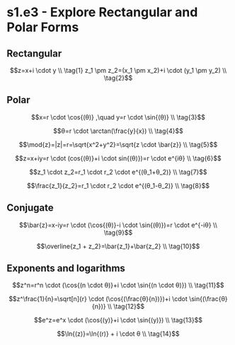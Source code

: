 # s1.e3 - Explore Rectangular and Polar Forms

## Rectangular

```math
z=x+i \cdot y \\
\tag{1}

z_1 \pm z_2=(x_1 \pm x_2)+i \cdot (y_1 \pm y_2) \\
\tag{2}
```

## Polar

```math
x=r \cdot \cos{(θ)} ,\quad  y=r \cdot \sin{(θ)} \\
\tag{3}
```

```math
θ=r \cdot \arctan(\frac{y}{x}) \\
\tag{4}
```

```math
\mod{z}=|z|=r=\sqrt{x^2+y^2}=\sqrt{z \cdot \bar{z}} \\
\tag{5}
```

```math
z=x+iy=r \cdot (cos{(θ)}+i \cdot sin{(θ)})=r \cdot e^{iθ} \\
\tag{6}
```

```math
z_1 \cdot z_2=r_1 \cdot r_2 \cdot e^{(θ_1+θ_2)} \\
\tag{7}
```

```math
\frac{z_1}{z_2}=r_1 \cdot r_2 \cdot e^{(θ_1-θ_2)} \\
\tag{8}
```

## Conjugate

```math
\bar{z}=x-iy=r \cdot (\cos{(θ)}-i \cdot \sin{(θ)})=r \cdot e^{-iθ} \\
\tag{9}
```

```math
\overline{z_1 + z_2}=\bar{z_1}+\bar{z_2} \\
\tag{10}
```

## Exponents and logarithms

```math
z^n=r^n \cdot (\cos{(n \cdot θ)}+i \cdot \sin{(n \cdot θ)}) \\
\tag{11}
```

```math
z^\frac{1}{n}=\sqrt[n]{r} \cdot (\cos{(\frac{θ}{n})})+i \cdot \sin{(\frac{θ}{n})} \\
\tag{12}
```

```math
e^z=e^x \cdot (\cos{(y)}+i \cdot \sin{(y)}) \\
\tag{13}
```

```math
\ln{(z)}=\ln{(r)} + i \cdot θ \\
\tag{14}
```
